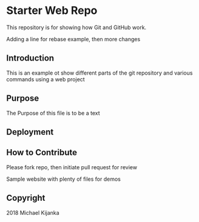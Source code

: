 # Starter Web Repo

This repository is for showing how Git and GitHub work.

Adding a line for rebase example, then more changes

## Introduction

This is an example ot show different parts of the git repository and various commands using a web project

## Purpose

The Purpose of this file is to be a text

## Deployment

## How to Contribute
Please fork repo, then initiate pull request for review

Sample website with plenty of files for demos

## Copyright
2018 Michael Kijanka